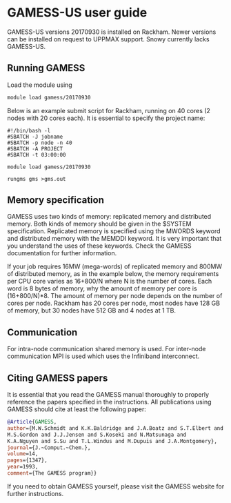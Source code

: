 # GAMESS-US user guide

GAMESS-US versions 20170930 is installed on Rackham. Newer versions can be installed on request to UPPMAX support. Snowy currently lacks GAMESS-US.

## Running GAMESS

Load the module using

```bash
module load gamess/20170930
```

Below is an example submit script for Rackham, running on 40 cores (2 nodes with 20 cores each). It is essential to specify the project name:

```slurm
#!/bin/bash -l
#SBATCH -J jobname
#SBATCH -p node -n 40
#SBATCH -A PROJECT
#SBATCH -t 03:00:00

module load gamess/20170930

rungms gms >gms.out
```

## Memory specification

GAMESS uses two kinds of memory: replicated memory and distributed memory. Both kinds of memory should be given in the $SYSTEM specification. Replicated memory is specified using the MWORDS keyword and distributed memory with the MEMDDI keyword. It is very important that you understand the uses of these keywords. Check the GAMESS documentation for further information.

If your job requires 16MW (mega-words) of replicated memory and 800MW of distributed memory, as in the example below, the memory requirements per CPU core varies as 16+800/N where N is the number of cores. Each word is 8 bytes of memory, why the amount of memory per core is (16+800/N)*8. The amount of memory per node depends on the number of cores per node. Rackham has 20 cores per node, most nodes have 128 GB of memory, but 30 nodes have 512 GB and 4 nodes at 1 TB.

## Communication

For intra-node communication shared memory is used. For inter-node communication MPI is used which uses the Infiniband interconnect.

## Citing GAMESS papers

It is essential that you read the GAMESS manual thoroughly to properly reference the papers specified in the instructions. All publications using GAMESS should cite at least the following paper:

```bibtex
@Article{GAMESS,
author={M.W.Schmidt and K.K.Baldridge and J.A.Boatz and S.T.Elbert and
M.S.Gordon and J.J.Jensen and S.Koseki and N.Matsunaga and
K.A.Nguyen and S.Su and T.L.Windus and M.Dupuis and J.A.Montgomery},
journal={J.~Comput.~Chem.},
volume=14,
pages={1347},
year=1993,
comment={The GAMESS program}}
```

If you need to obtain GAMESS yourself, please visit the GAMESS website for further instructions.
